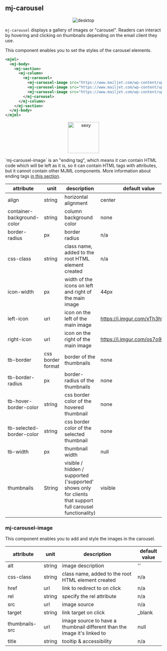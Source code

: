 ## mj-carousel

<p style="text-align: center;" >
  <img src="https://i.imgur.com/wHqIzgd.gif" alt="desktop" />
</p>

`mj-carousel` displays a gallery of images or "carousel". Readers can interact by hovering and clicking on thumbnails depending on the email client they use.

This component enables you to set the styles of the carousel elements.

```xml
<mjml>
  <mj-body>
    <mj-section>
      <mj-column>
        <mj-carousel>
          <mj-carousel-image src="https://www.mailjet.com/wp-content/uploads/2016/11/ecommerce-guide.jpg" />
          <mj-carousel-image src="https://www.mailjet.com/wp-content/uploads/2016/09/3@1x.png" />
          <mj-carousel-image src="https://www.mailjet.com/wp-content/uploads/2016/09/1@1x.png" />
        </mj-carousel>
      </mj-column>
    </mj-section>
  </mj-body>
</mjml>
```

<p style="text-align: center;" >
  <a href="https://mjml.io/try-it-live/components/carousel">
    <img width="100px" src="https://mjml.io/assets/img/svg/TRYITLIVE.svg" alt="sexy" />
  </a>
</p>

<aside class="notice">
  `mj-carousel-image` is an "ending tag", which means it can contain HTML code which will be left as it is, so it can contain HTML tags with attributes, but it cannot contain other MJML components. More information about ending tags <a href="#ending-tags">in this section</a>.
</aside>


attribute | unit | description | default value
----------|------|-------------|---------------
align | string | horizontal alignment | center
container-background-color | string | column background color | none
border-radius | px | border radius | n/a
css-class | string | class name, added to the root HTML element created | n/a
icon-width | px | width of the icons on left and right of the main image | 44px
left-icon | url | icon on the left of the main image | https://i.imgur.com/xTh3hln.png
right-icon | url | icon on the right of the main image | https://i.imgur.com/os7o9kz.png
tb-border | css border format | border of the thumbnails | none
tb-border-radius | px | border-radius of the thumbnails | none
tb-hover-border-color | string | css border color of the hovered thumbnail | none
tb-selected-border-color | string | css border color of the selected thumbnail | none
tb-width | px | thumbnail width | null
thumbnails | String | visible / hidden / supported ('supported' shows only for clients that support full carousel functionality) | visible

### mj-carousel-image

This component enables you to add and style the images in the carousel.

attribute | unit | description | default value
----------|------|-------------|---------------
alt | string | image description | ''
css-class | string | class name, added to the root HTML element created | n/a
href | url | link to redirect to on click | n/a
rel | string | specify the rel attribute | n/a
src | url | image source | n/a
target | string | link target on click | \_blank
thumbnails-src | url | image source to have a thumbnail different than the image it's linked to | null
title | string | tooltip & accessibility | n/a
